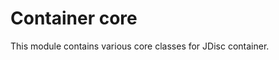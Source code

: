 <!-- Copyright 2017 Yahoo Holdings. Licensed under the terms of the Apache 2.0 license. See LICENSE in the project root. -->
# Container core

This module contains various core classes for JDisc container.
